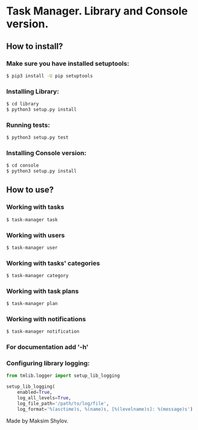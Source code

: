 # Task Manager. Library and Console version. #
## How to install? ##

### Make sure you have installed setuptools: ###

```bash
$ pip3 install -U pip setuptools 
```

### Installing Library: ###

```bash
$ cd library
$ python3 setup.py install
```

### Running tests: ###
```bash
$ python3 setup.py test
```

### Installing Console version: ###
```bash
$ cd console
$ python3 setup.py install
```

## How to use? ##

### Working with tasks ###
```bash
$ task-manager task
```

### Working with users ###
```bash
$ task-manager user
```

### Working with tasks' categories ###
```bash
$ task-manager category
```

### Working with task plans ###
```bash
$ task-manager plan
```

### Working with notifications ###
```bash
$ task-manager notification
```

### For documentation add '-h' ###


### Configuring library logging: ###
```python
from tmlib.logger import setup_lib_logging

setup_lib_logging(
	enabled=True,
	log_all_levels=True,
	log_file_path='/path/to/log/file',
	log_format='%(asctime)s, %(name)s, [%(levelname)s]: %(message)s')
```

Made by Maksim Shylov.
